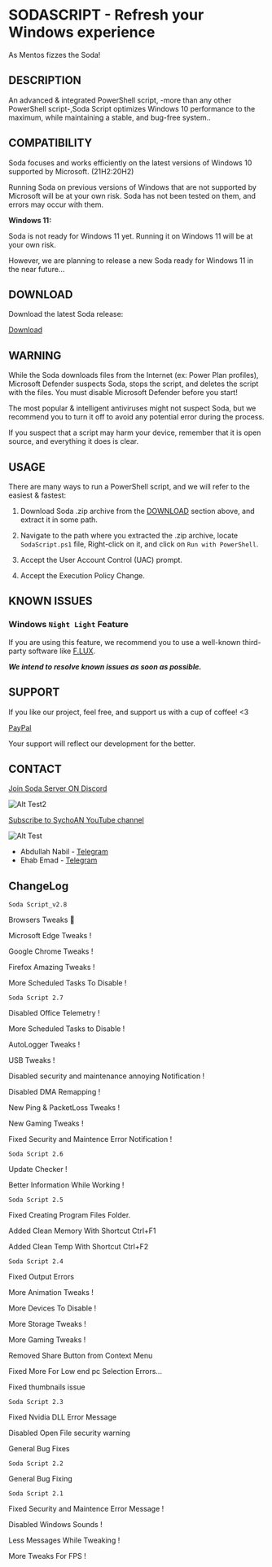 # SODASCRIPT - Refresh your Windows experience

As Mentos fizzes the Soda!

## DESCRIPTION

An advanced & integrated PowerShell script, -more than any other PowerShell script-,Soda Script optimizes Windows 10 performance to the maximum, while maintaining a stable, and bug-free system..

## COMPATIBILITY

Soda focuses and works efficiently on the latest versions of Windows 10 supported by Microsoft. (21H2:20H2)

Running Soda on previous versions of Windows that are not supported by Microsoft will be at your own risk. Soda has not been tested on them, and errors may occur with them.

 **Windows 11:**

Soda is not ready for Windows 11 yet. Running it on Windows 11 will be at your own risk.

However, we are planning to release a new Soda ready for Windows 11 in the near future...

## DOWNLOAD

Download the latest Soda release:

[Download](https://github.com/SychoAN/SodaScript/releases/download/2.7/SodaScript.ps1)

## WARNING

While the Soda downloads files from the Internet (ex: Power Plan profiles), Microsoft Defender suspects Soda, stops the script, and deletes the script with the files. You must disable Microsoft Defender before you start!

The most popular & intelligent antiviruses might not suspect Soda, but we recommend you to turn it off to avoid any potential error during the process.

If you suspect that a script may harm your device, remember that it is open source, and everything it does is clear.

## USAGE
There are many ways to run a PowerShell script, and we will refer to the easiest & fastest:

1. Download Soda .zip archive from the [DOWNLOAD](https://github.com/SychoAN/SodaScriptTEST/blob/main/README.md#download) section above, and extract it in some path.

2. Navigate to the path where you extracted the .zip archive, locate ```SodaScript.ps1``` file, Right-click on it, and click on ```Run with PowerShell```.

3. Accept the User Account Control (UAC) prompt.

4. Accept the Execution Policy Change.

## KNOWN ISSUES

### Windows ```Night Light``` Feature

If you are using this feature, we recommend you to use a well-known third-party software like [F.LUX](https://justgetflux.com).

***We intend to resolve known issues as soon as possible.***

## SUPPORT

If you like our project, feel free, and support us with a cup of coffee! <3

[PayPal](https://paypal.me/Donateme92?country.x=EG&locale.x=ar_EG)

Your support will reflect our development for the better.

## CONTACT

[Join Soda Server ON Discord](https://discord.gg/pntZBNnkGS)

![Alt Test2](https://www.svgrepo.com/show/353655/discord-icon.svg)

[Subscribe to SychoAN YouTube channel](https://www.youtube.com/c/SychoAN?sub_confirmation=1)

![Alt Test](https://upload.wikimedia.org/wikipedia/commons/thumb/b/b8/YouTube_Logo_2017.svg/320px-YouTube_Logo_2017.svg.png)

- Abdullah Nabil - [Telegram](https://t.me/A_Sycho_N)
- Ehab Emad - [Telegram](https://t.me/Ehab05)

## ChangeLog
```Soda Script_v2.8```

Browsers Tweaks 💯

Microsoft Edge Tweaks !

Google Chrome Tweaks !

Firefox Amazing Tweaks !

More Scheduled Tasks To Disable !

```Soda Script 2.7```

Disabled Office Telemetry !

More Scheduled Tasks to Disable !

AutoLogger Tweaks !

USB Tweaks !

Disabled security and maintenance annoying Notification !

Disabled DMA Remapping !

New Ping & PacketLoss Tweaks !

New Gaming Tweaks !

Fixed Security and Maintence Error Notification !

```Soda Script 2.6```

Update Checker !

Better Information While Working !

```Soda Script 2.5```

Fixed Creating Program Files Folder.

Added Clean Memory With Shortcut Ctrl+F1

Added Clean Temp With Shortcut Ctrl+F2

```Soda Script 2.4```

Fixed Output Errors

More Animation Tweaks !

More Devices To Disable !

More Storage Tweaks !

More Gaming Tweaks !

Removed Share Button from Context Menu

Fixed More For Low end pc Selection Errors...

Fixed thumbnails issue

```Soda Script 2.3```

Fixed Nvidia DLL Error Message

Disabled Open File security warning

General Bug Fixes

```Soda Script 2.2```

General Bug Fixing

```Soda Script 2.1```

Fixed Security and Maintence Error Message !

Disabled Windows Sounds !

Less Messages While Tweaking !

More Tweaks For FPS !
